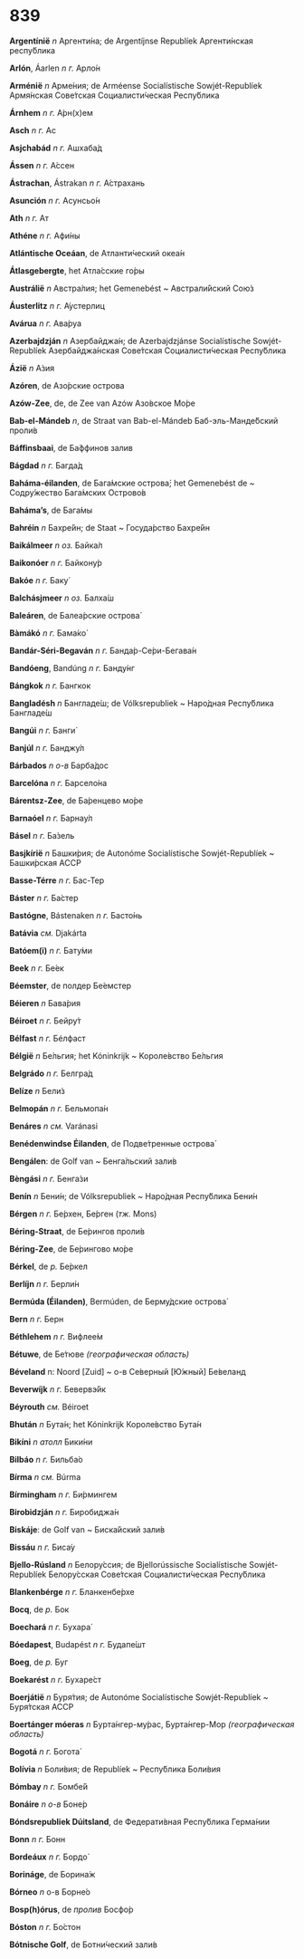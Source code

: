 # 839

**Argentínië** _n_ Аргенти́на; de Argentíjnse Republíek Аргенти́нская респу́блика

**Arlón**, Áarlen _n_ _г._ Арло́н

**Arménië** _n_ Арме́ния; de Arméense Socialístische Sowjét-Republíek Армя́нская Сове́тская Социалисти́ческая Респу́блика

**Árnhem** _n_ _г._ А́рн\(х\)ем

**Asch** _n_ _г._ Ас

**Asjchabád** _n_ _г._ Ашхаба́д

**Ássen** _n_ _г._ А́ссен

**Ástrachan**, Ástrakan _n_ _г._ А́страхань

**Asunción** _n_ _г._ Асунсьо́н

**Ath** _n_ _г._ Ат

**Athéne** _n_ _г._ Афи́ны

**Atlántische Oceáan**, de Атланти́ческий океа́н

**Átlasgebergte**, het Атла́сские го́ры

**Austrálië** _n_ Австра́лия; het Gemenebést ~ Австрали́йский Сою́з

**Áusterlitz** _n_ _г._ А́устерлиц

**Avárua** _n_ _г._ Ава́руа

**Azerbajdzján** _n_ Азербайджа́н; de Azerbajdzjánse Socialístische Sowjét-Republíek Азербайджа́нская Сове́тская Социалисти́ческая Респу́блика

**Ázië** _n_ А́зия

**Azóren**, de Азо́рские острова

**Azów-Zee**, de, de Zee van Azów Азо́вское Mо́pe



**Bab-el-Mándeb** _n_, de Straat van Bab-el-Mándeb Баб-эль-Манде́бский проли́в

**Báffinsbaai**, de Ба́ффинов залив

**Bágdad** _n_ _г._ Багда́д

**Baháma-éilanden**, de Бага́мские острова́; het Gemenebést de ~ Содру́жество Бага́мских Острово́в

**Baháma’s**, de Бага́мы

**Bahréin** _n_ Бахре́йн; de Staat ~ Госуда́рство Бахре́йн

**Baikálmeer** _n_ _оз._ Байка́л

**Baikonóer** _n_ _г._ Байкону́р

**Bakóe** _n_ _г._ Баку́

**Balchásjmeer** _n_ _оз._ Балха́ш

**Baleáren**, de Балеа́рские острова́

**Bàmákó** _n_ _г._ Бама́ко́

**Bandár-Séri-Begaván** _n_ _г._ Банда́р-Се́ри-Бегава́н

**Bandóeng**, Bandúng _n_ _г._ Банду́нг

**Bángkok** _n_ _г._ Бангкок

**Bangladésh** _n_ Бангладе́ш; de Vólksrepubliek ~ Наро́дная Респу́блика Бангладе́ш

**Bangúi** _n_ _г._ Банги́

**Banjúl** _n_ _г._ Банджу́л

**Bárbados** _n_ _о-в_ Барба́дос

**Barcelóna** _n_ _г._ Барсело́на

**Bárentsz-Zee**, de Ба́ренцево мо́ре

**Barnaóel** _n_ _г._ Барнау́л

**Básel** _n_ _г._ Ба́зель

**Basjkírië** _n_ Башки́рия; de Autonóme Socialístische Sowjét-Republíek ~ Башки́рская АССР

**Basse-Térre** _n_ _г._ Бас-Тер

**Báster** _n_ _г._ Ба́стер

**Bastógne**, Bástenaken _n_ _г._ Басто́нь

**Batávia** _см._ Djakárta

**Batóem\(i\)** _n_ _г._ Бату́ми

**Beek** _n_ _г._ Бе́ек

**Béemster**, de полдер Бе́емстер

**Béieren** _n_ Бава́рия

**Béiroet** _n_ _г._ Бейру́т

**Bélfast** _n_ _г._ Бéлфаст

**Bélgië** _n_ Бе́льгия; het Kóninkrijk ~ Kopoле́вство Бе́льгия

**Belgrádo** _n_ _г._ Белгра́д

**Belíze** _n_ Бели́з

**Belmopán** _n_ _г._ Бельмопа́н

**Benáres** _n_ _см._ Varánasi

**Benédenwindse Éilanden**, de Подве́тренные острова́

**Bengálen**: de Golf van ~ Бенга́льский зали́в

**Bèngási** _n_ _г._ Бенга́зи

**Benín** _n_ Бени́н; de Vólksrepubliek ~ Наро́дная Респу́блика Бени́н

**Bérgen** _n_ _г._ Бе́рхен, Бе́рген \(_тж._ Mons\)

**Béring-Straat**, de Бе́рингов проли́в

**Béring-Zee**, de Бе́рингово мо́ре

**Bérkel**, de _р._ Бе́ркел

**Berlíjn** _n_ _г._ Берли́н

**Bermúda \(Éilanden\)**, Bermúden, de Берму́дские острова́

**Bern** _n_ _г._ Берн

**Béthlehem** _n_ _г._ Вифлее́м

**Bétuwe**, de Бе́тюве _\(географическая область\)_

**Béveland** n: Noord \[Zuid\] ~ о-в Се́верный \[Ю́жный\] Бе́веланд

**Beverwíjk** _n_ _г._ Бевервэ́йк

**Béyrouth** _см._ Béiroet

**Bhután** _n_ Бута́н; het Kóninkrijk Короле́вство Бута́н

**Bikíni** _n_ _атолл_ Бики́ни

**Bilbáo** _n_ _г._ Бильба́о

**Bírma** _n_ _см._ Búrma

**Bírmingham** _n_ _г._ Би́рмингем

**Birobidzján** _n_ _г._ Биробиджа́н

**Biskáje**: de Golf van ~ Биска́йский зали́в

**Bissáu** _n_ _г._ Биса́у

**Bjello-Rúsland** _n_ Белору́ссия; de Bjellorússische Socialístische Sowjét-Republíek Белору́сская Сове́тская Социалисти́ческая Респу́блика

**Blankenbérge** _n_ _г._ Бланкенбе́рхе

**Bocq**, de _р._ Бок

**Boechará** _n_ _г._ Бухара́

**Bóedapest**, Budapést _n_ _г._ Будапе́шт

**Boeg**, de _р._ Буг

**Boekarést** _n_ _г._ Бухаре́ст

**Boerjátië** _n_ Буря́тия; de Autonóme Socialístische Sowjét-Republíek ~ Буря́тская АССР

**Boertánger móeras** _n_ Бурта́нгер-му́рас, Бурта́нгер-Мор _\(географическая область\)_

**Bogotá** _n_ _г._ Богота́

**Bolívia** _n_ Боли́вия; de Republíek ~ Респу́блика Боли́вия

**Bómbay** _n_ _г._ Бомбе́й

**Bonáire** _n_ _о-в_ Боне́р

**Bóndsrepubliek Dúitsland**, de Федерати́вная Респу́блика Герма́нии

**Bonn** _n_ _г._ Бонн

**Bordeáux** _n_ _г._ Бордо́

**Borináge**, de Борина́ж

**Bórneo** _n_ о-в Борне́о

**Bosp\(h\)órus**, de _пролив_ Босфо́р

**Bóston** _n_ _г._ Бо́стон

**Bótnische Golf**, de Ботни́ческий зали́в

